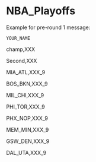 # NBA_Playoffs
Example for pre-round 1 message:

`YOUR_NAME`

champ,XXX

Second,XXX

MIA_ATL,XXX_9

BOS_BKN,XXX_9

MIL_CHI,XXX_9

PHI_TOR,XXX_9

PHX_NOP,XXX_9

MEM_MIN,XXX_9

GSW_DEN,XXX_9

DAL_UTA,XXX_9


